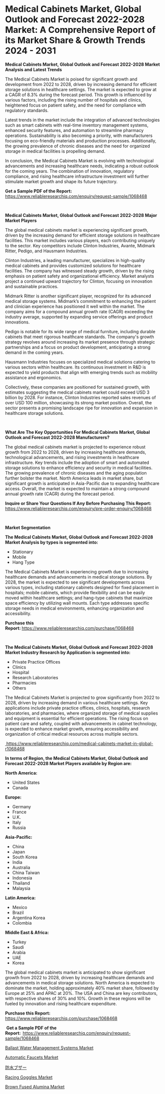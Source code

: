 <p><h1>Medical Cabinets Market, Global Outlook and Forecast 2022-2028 Market: A Comprehensive Report of its Market Share & Growth Trends 2024 - 2031</h1></p><p><strong>Medical Cabinets Market, Global Outlook and Forecast 2022-2028 Market Analysis and Latest Trends</strong></p>
<p><p>The Medical Cabinets Market is poised for significant growth and development from 2022 to 2028, driven by increasing demand for efficient storage solutions in healthcare settings. The market is expected to grow at a CAGR of 8.3% during the forecast period. This growth is influenced by various factors, including the rising number of hospitals and clinics, heightened focus on patient safety, and the need for compliance with regulatory standards.</p><p>Latest trends in the market include the integration of advanced technologies such as smart cabinets with real-time inventory management systems, enhanced security features, and automation to streamline pharmacy operations. Sustainability is also becoming a priority, with manufacturers focusing on eco-friendly materials and production processes. Additionally, the growing prevalence of chronic diseases and the need for organized storage in medical facilities is propelling demand.</p><p>In conclusion, the Medical Cabinets Market is evolving with technological advancements and increasing healthcare needs, indicating a robust outlook for the coming years. The combination of innovation, regulatory compliance, and rising healthcare infrastructure investment will further stimulate market growth and shape its future trajectory.</p></p>
<p><strong>Get a Sample PDF of the Report:&nbsp;</strong> <a href="https://www.reliableresearchiq.com/enquiry/request-sample/1068468">https://www.reliableresearchiq.com/enquiry/request-sample/1068468</a></p>
<p>&nbsp;</p>
<p><strong>Medical Cabinets Market, Global Outlook and Forecast 2022-2028 Major Market Players</strong></p>
<p><p>The global medical cabinets market is experiencing significant growth, driven by the increasing demand for efficient storage solutions in healthcare facilities. This market includes various players, each contributing uniquely to the sector. Key competitors include Clinton Industries, Avante, Midmark Ritter, Pedigo, and Hausmann Industries.</p><p>Clinton Industries, a leading manufacturer, specializes in high-quality medical cabinets and provides customized solutions for healthcare facilities. The company has witnessed steady growth, driven by the rising emphasis on patient safety and organizational efficiency. Market analysts project a continued upward trajectory for Clinton, focusing on innovation and sustainable practices.</p><p>Midmark Ritter is another significant player, recognized for its advanced medical storage systems. Midmark’s commitment to enhancing the patient and clinician experience has positioned it well within the market. The company aims for a compound annual growth rate (CAGR) exceeding the industry average, supported by expanding service offerings and product innovations.</p><p>Pedigo is notable for its wide range of medical furniture, including durable cabinets that meet rigorous healthcare standards. The company's growth strategy revolves around increasing its market presence through strategic partnerships and a focus on product development, anticipating a strong demand in the coming years.</p><p>Hausmann Industries focuses on specialized medical solutions catering to various sectors within healthcare. Its continuous investment in R&D is expected to yield products that align with emerging trends such as mobility assistance and ergonomics.</p><p>Collectively, these companies are positioned for sustained growth, with estimates suggesting the medical cabinets market could exceed USD 3 billion by 2028. For instance, Clinton Industries reported sales revenues of over USD 100 million, showcasing its strong market position. Overall, the sector presents a promising landscape ripe for innovation and expansion in healthcare storage solutions.</p></p>
<p>&nbsp;</p>
<p><strong>What Are The Key Opportunities For Medical Cabinets Market, Global Outlook and Forecast 2022-2028 Manufacturers?</strong></p>
<p><p>The global medical cabinets market is projected to experience robust growth from 2022 to 2028, driven by increasing healthcare demands, technological advancements, and rising investments in healthcare infrastructure. Key trends include the adoption of smart and automated storage solutions to enhance efficiency and security in medical facilities. The growing prevalence of chronic diseases and the aging population further bolster the market. North America leads in market share, but significant growth is anticipated in Asia-Pacific due to expanding healthcare access. Overall, the market is expected to maintain a strong compound annual growth rate (CAGR) during the forecast period.</p></p>
<p><strong>Inquire or Share Your Questions If Any Before Purchasing This Report:</strong> <a href="https://www.reliableresearchiq.com/enquiry/pre-order-enquiry/1068468">https://www.reliableresearchiq.com/enquiry/pre-order-enquiry/1068468</a></p>
<p>&nbsp;</p>
<p><strong>Market Segmentation</strong></p>
<p><strong>The Medical Cabinets Market, Global Outlook and Forecast 2022-2028 Market Analysis by types is segmented into:</strong></p>
<p><ul><li>Stationary</li><li>Mobile</li><li>Hang Type</li></ul></p>
<p><p>The Medical Cabinets Market is experiencing growth due to increasing healthcare demands and advancements in medical storage solutions. By 2028, the market is expected to see significant developments across various types, including stationary cabinets designed for fixed placement in hospitals; mobile cabinets, which provide flexibility and can be easily moved within healthcare settings; and hang-type cabinets that maximize space efficiency by utilizing wall mounts. Each type addresses specific storage needs in medical environments, enhancing organization and accessibility.</p></p>
<p><strong>Purchase this Report:&nbsp;</strong><a href="https://www.reliableresearchiq.com/purchase/1068468">https://www.reliableresearchiq.com/purchase/1068468</a></p>
<p>&nbsp;</p>
<p><strong>The Medical Cabinets Market, Global Outlook and Forecast 2022-2028 Market Industry Research by Application is segmented into:</strong></p>
<p><ul><li>Private Practice Offices</li><li>Clinics</li><li>Hospital</li><li>Research Laboratories</li><li>Pharmacies</li><li>Others</li></ul></p>
<p><p>The Medical Cabinets Market is projected to grow significantly from 2022 to 2028, driven by increasing demand in various healthcare settings. Key applications include private practice offices, clinics, hospitals, research laboratories, and pharmacies, where organized storage of medical supplies and equipment is essential for efficient operations. The rising focus on patient care and safety, coupled with advancements in cabinet technology, is expected to enhance market growth, ensuring accessibility and organization of critical medical resources across multiple sectors.</p></p>
<p><a href="https://www.reliableresearchiq.com/medical-cabinets-market-in-global-r1068468">&nbsp;https://www.reliableresearchiq.com/medical-cabinets-market-in-global-r1068468</a></p>
<p><strong>In terms of Region, the Medical Cabinets Market, Global Outlook and Forecast 2022-2028 Market Players available by Region are:</strong></p>
<p>
    <p> <strong> North America: </strong>
        <ul>
            <li>United States</li>
            <li>Canada</li>
        </ul>
        </p> 
    <p> <strong> Europe: </strong>
        <ul>
            <li>Germany</li>
            <li>France</li>
            <li>U.K.</li>
            <li>Italy</li>
            <li>Russia</li>
        </ul>
        </p> 
    <p> <strong> Asia-Pacific: </strong>
        <ul>
            <li>China</li>
            <li>Japan</li>
            <li>South Korea</li>
            <li>India</li>
            <li>Australia</li>
            <li>China Taiwan</li>
            <li>Indonesia</li>
            <li>Thailand</li>
            <li>Malaysia</li>
        </ul>
        </p> 
    <p> <strong> Latin America: </strong>
        <ul>
            <li>Mexico</li>
            <li>Brazil</li>
            <li>Argentina Korea</li>
            <li>Colombia</li>
        </ul>
        </p> 
    <p> <strong> Middle East & Africa: </strong>
        <ul>
            <li>Turkey</li>
            <li>Saudi</li>
            <li>Arabia</li>
            <li>UAE</li>
            <li>Korea</li>
        </ul>
    </p>
    </p>
<p><p>The global medical cabinets market is anticipated to show significant growth from 2022 to 2028, driven by increasing healthcare demands and advancements in medical storage solutions. North America is expected to dominate the market, holding approximately 40% market share, followed by Europe at 25% and APAC at 20%. The USA and China are key contributors, with respective shares of 30% and 10%. Growth in these regions will be fueled by innovation and rising healthcare expenditure.</p></p>
<p><strong>Purchase this Report: </strong><a href="https://www.reliableresearchiq.com/purchase/1068468">https://www.reliableresearchiq.com/purchase/1068468</a></p>
<p>&nbsp;<strong>Get a Sample PDF of the Report:&nbsp;&nbsp;</strong><a href="https://www.reliableresearchiq.com/enquiry/request-sample/1068468">https://www.reliableresearchiq.com/enquiry/request-sample/1068468</a></p>
<p><strong></strong></p>
<p><p><a href="https://medium.com/@ruslanuc7g/the-global-market-overview-of-the-ballast-water-management-systems-market-provides-a-unique-986585622586">Ballast Water Management Systems Market</a></p><p><a href="https://www.linkedin.com/pulse/automatic-faucets-market-strategic-insights-product-hzjke?trackingId=3nM%2BX9tDTL%2BVnH8J4vZ%2FHQ%3D%3D">Automatic Faucets Market</a></p><p><a href="https://github.com/lababdou/Market-Research-Report-List-6/blob/main/957772910426.md">防水ブザー</a></p><p><a href="https://www.linkedin.com/pulse/what-innovations-market-trends-shaping-racing-goggles-dl5pe?trackingId=F8lAioyjTfyxsi8URe%2BotA%3D%3D">Racing Goggles Market</a></p><p><a href="https://issuu.com/reportprime-2/docs/brown-fused-alumina-market-size-203_b66935fce81dbf">Brown Fused Alumina Market</a></p></p>